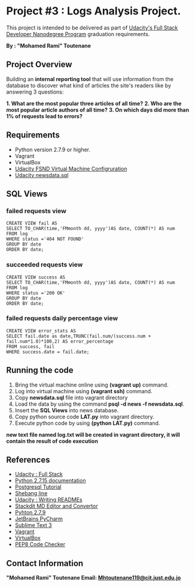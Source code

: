 ﻿# Project #3 : Logs Analysis Project.
This project is intended to be delivered as part of [Udacity's Full Stack Developer Nanodegree Program](https://mena.udacity.com/course/full-stack-web-developer-nanodegree--nd004) graduation requirements.

**By : "Mohamed Rami" Toutenane**

## Project Overview
Building an **internal reporting tool** that will use information from the database to discover what kind of articles the site's readers like by answering 3 questions:

**1. What are the most popular three articles of all time?**
**2. Who are the most popular article authors of all time?**
**3. On which days did more than 1% of requests lead to errors?**

## Requirements
* Python  version 2.7.9 or higher.
* Vagrant
* VirtualBox
* [Udacity FSND Virtual Machine Configruration](https://s3.amazonaws.com/video.udacity-data.com/topher/2018/April/5acfbfa3_fsnd-virtual-machine/fsnd-virtual-machine.zip)
* [Udacity newsdata.sql](https://d17h27t6h515a5.cloudfront.net/topher/2016/August/57b5f748_newsdata/newsdata.zip)

## SQL Views 
### failed requests view

    CREATE VIEW fail AS 
    SELECT TO_CHAR(time,'FMmonth dd, yyyy')AS date, COUNT(*) AS num
    FROM log
    WHERE status ='404 NOT FOUND'
    GROUP BY date
    ORDER BY date;
### succeeded requests view

    CREATE VIEW success AS 
    SELECT TO_CHAR(time,'FMmonth dd, yyyy')AS date, COUNT(*) AS num
    FROM log
    WHERE status ='200 OK'
    GROUP BY date
    ORDER BY date;

### failed requests daily percentage view

    CREATE VIEW error_stats AS
    SELECT fail.date as date,TRUNC(fail.num/(success.num + fail.num*1.0)*100,2) AS error_percentage 
    FROM success, fail
    WHERE success.date = fail.date;

## Running the code 
 1. Bring the virtual machine online using **(vagrant up)** command. 
 2. Log into virtual machine using **(vagrant ssh)** command. 
 3. Copy **newsdata.sql** file into vagrant directory
 4. Load the data by using the command **psql -d news -f newsdata.sql**.
 5. Insert the **SQL Views** into news database.
 6. Copy python source code **LAT.py** into vagrant directory.
 7. Execute python code by using **(python LAT.py)** command.

**new text file named log.txt will be created in vagrant directory, it will contain the result of code execution**

## References
- [Udacity : Full Stack](https://classroom.udacity.com/nanodegrees/nd004-mena/parts/5d463571-1999-4e1d-adbb-dec1b3aa97e7)
- [Python 2.7.15 documentation](https://docs.python.org/2/index.html)
- [Postgresql Tutorial ](http://www.postgresqltutorial.com/)
- [Shebang line](https://stackoverflow.com/questions/7670303/purpose-of-usr-bin-python3)
- [Udacity : Writing READMEs](https://classroom.udacity.com/courses/ud777)	
- [Stackdit MD Editor and Convertor](https://stackedit.io/app#)
- [Pyhton 2.7.9](https://www.python.org/downloads/release/python-279/)
- [JetBrains PyCharm ](https://www.jetbrains.com/pycharm/download/#section=windows)
- [Sublime Text 3](https://www.sublimetext.com/3)
- [Vagrant](https://www.vagrantup.com)
- [VirtualBox](https://www.virtualbox.org/wiki/Download_Old_Builds_5_1)
- [PEP8 Code Checker](http://pep8online.com/)

## Contact Information
**"Mohamed Rami" Toutenane 
Email: Mhtoutenane119@cit.just.edu.jo**
